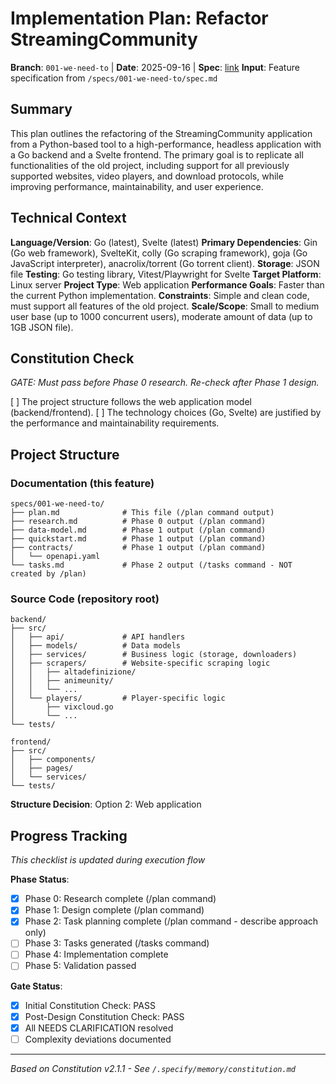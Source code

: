 # Implementation Plan: Refactor StreamingCommunity

**Branch**: `001-we-need-to` | **Date**: 2025-09-16 | **Spec**: [link](./spec.md)
**Input**: Feature specification from `/specs/001-we-need-to/spec.md`

## Summary
This plan outlines the refactoring of the StreamingCommunity application from a Python-based tool to a high-performance, headless application with a Go backend and a Svelte frontend. The primary goal is to replicate all functionalities of the old project, including support for all previously supported websites, video players, and download protocols, while improving performance, maintainability, and user experience.

## Technical Context
**Language/Version**: Go (latest), Svelte (latest)
**Primary Dependencies**: Gin (Go web framework), SvelteKit, colly (Go scraping framework), goja (Go JavaScript interpreter), anacrolix/torrent (Go torrent client).
**Storage**: JSON file
**Testing**: Go testing library, Vitest/Playwright for Svelte
**Target Platform**: Linux server
**Project Type**: Web application
**Performance Goals**: Faster than the current Python implementation.
**Constraints**: Simple and clean code, must support all features of the old project.
**Scale/Scope**: Small to medium user base (up to 1000 concurrent users), moderate amount of data (up to 1GB JSON file).

## Constitution Check
*GATE: Must pass before Phase 0 research. Re-check after Phase 1 design.*

[ ] The project structure follows the web application model (backend/frontend).
[ ] The technology choices (Go, Svelte) are justified by the performance and maintainability requirements.

## Project Structure

### Documentation (this feature)
```
specs/001-we-need-to/
├── plan.md              # This file (/plan command output)
├── research.md          # Phase 0 output (/plan command)
├── data-model.md        # Phase 1 output (/plan command)
├── quickstart.md        # Phase 1 output (/plan command)
├── contracts/           # Phase 1 output (/plan command)
│   └── openapi.yaml
└── tasks.md             # Phase 2 output (/tasks command - NOT created by /plan)
```

### Source Code (repository root)
```
backend/
├── src/
│   ├── api/             # API handlers
│   ├── models/          # Data models
│   ├── services/        # Business logic (storage, downloaders)
│   ├── scrapers/        # Website-specific scraping logic
│   │   ├── altadefinizione/
│   │   ├── animeunity/
│   │   └── ...
│   └── players/         # Player-specific logic
│       ├── vixcloud.go
│       └── ...
└── tests/

frontend/
├── src/
│   ├── components/
│   ├── pages/
│   └── services/
└── tests/
```

**Structure Decision**: Option 2: Web application

## Progress Tracking
*This checklist is updated during execution flow*

**Phase Status**:
- [X] Phase 0: Research complete (/plan command)
- [X] Phase 1: Design complete (/plan command)
- [X] Phase 2: Task planning complete (/plan command - describe approach only)
- [ ] Phase 3: Tasks generated (/tasks command)
- [ ] Phase 4: Implementation complete
- [ ] Phase 5: Validation passed

**Gate Status**:
- [X] Initial Constitution Check: PASS
- [X] Post-Design Constitution Check: PASS
- [X] All NEEDS CLARIFICATION resolved
- [ ] Complexity deviations documented

---
*Based on Constitution v2.1.1 - See `/.specify/memory/constitution.md`*
